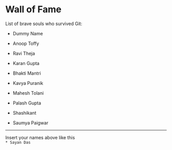 # Wall of Fame

List of brave souls who survived Git:
* Dummy Name
* Anoop Toffy

* Ravi Theja
* Karan Gupta
* Bhakti Mantri
* Kavya Puranik
* Mahesh Tolani
* Palash Gupta
* Shashikant
* Saumya Paigwar 
---
Insert your names above like this\
`* Sayan Das`
